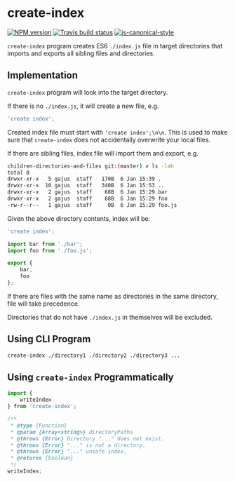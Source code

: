 # create-index

[![NPM version](http://img.shields.io/npm/v/create-index.svg?style=flat-square)](https://www.npmjs.org/package/create-index)
[![Travis build status](http://img.shields.io/travis/gajus/create-index/master.svg?style=flat-square)](https://travis-ci.org/gajus/create-index)
[![js-canonical-style](https://img.shields.io/badge/code%20style-canonical-blue.svg?style=flat-square)](https://github.com/gajus/canonical)

`create-index` program creates ES6 `./index.js` file in target directories that imports and exports all sibling files and directories.

## Implementation

`create-index` program will look into the target directory.

If there is no `./index.js`, it will create a new file, e.g.

```js
'create index';
```

Created index file must start with `'create index';\n\n`. This is used to make sure that `create-index` does not accidentally overwrite your local files.

If there are sibling files, index file will import them and export, e.g.

```sh
children-directories-and-files git:(master) ✗ ls -lah
total 0
drwxr-xr-x   5 gajus  staff   170B  6 Jan 15:39 .
drwxr-xr-x  10 gajus  staff   340B  6 Jan 15:53 ..
drwxr-xr-x   2 gajus  staff    68B  6 Jan 15:29 bar
drwxr-xr-x   2 gajus  staff    68B  6 Jan 15:29 foo
-rw-r--r--   1 gajus  staff     0B  6 Jan 15:29 foo.js
```

Given the above directory contents, index will be:

```js
'create index';

import bar from './bar';
import foo from './foo.js';

export {
    bar,
    foo
};
```

If there are files with the same name as directories in the same directory, file will take precedence.

Directories that do not have `./index.js` in themselves will be excluded.

## Using CLI Program

```sh
create-index ./directory1 ./directory2 ./directory3 ...
```

## Using `create-index` Programmatically

```js
import {
    writeIndex
} from 'create-index';

/**
 * @type {Function}
 * @param {Array<string>} directoryPaths
 * @throws {Error} Directory "..." does not exist.
 * @throws {Error} "..." is not a directory.
 * @throws {Error} "..." unsafe index.
 * @returns {boolean}
 */
writeIndex;
```
